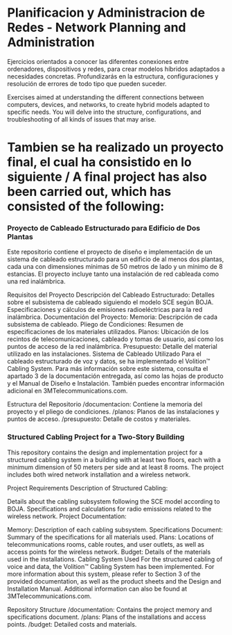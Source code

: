 # Planificacion y Administracion de Redes - Network Planning and Administration
 Ejercicios  orientados a conocer las diferentes conexiones entre ordenadores, dispositivos y redes, para crear modelos híbridos adaptados a necesidades concretas. Profundizarás en la estructura, configuraciones y resolución de errores de todo tipo que pueden suceder.

 Exercises aimed at understanding the different connections between computers, devices, and networks, to create hybrid models adapted to specific needs. You will delve into the structure, configurations, and troubleshooting of all kinds of issues that may arise.



# Tambien se ha realizado un proyecto final, el cual ha consistido en lo siguiente / A final project has also been carried out, which has consisted of the following:
### Proyecto de Cableado Estructurado para Edificio de Dos Plantas
Este repositorio contiene el proyecto de diseño e implementación de un sistema de cableado estructurado para un edificio de al menos dos plantas, cada una con dimensiones mínimas de 50 metros de lado y un mínimo de 8 estancias. El proyecto incluye tanto una instalación de red cableada como una red inalámbrica.

Requisitos del Proyecto
Descripción del Cableado Estructurado:
Detalles sobre el subsistema de cableado siguiendo el modelo SCE según BOJA.
Especificaciones y cálculos de emisiones radioeléctricas para la red inalámbrica.
Documentación del Proyecto:
Memoria: Descripción de cada subsistema de cableado.
Pliego de Condiciones: Resumen de especificaciones de los materiales utilizados.
Planos: Ubicación de los recintos de telecomunicaciones, cableado y tomas de usuario, así como los puntos de acceso de la red inalámbrica.
Presupuesto: Detalle del material utilizado en las instalaciones.
Sistema de Cableado Utilizado
Para el cableado estructurado de voz y datos, se ha implementado el Volition™ Cabling System. Para más información sobre este sistema, consulta el apartado 3 de la documentación entregada, así como las hojas de producto y el Manual de Diseño e Instalación. También puedes encontrar información adicional en 3MTelecommunications.com.

Estructura del Repositorio
/documentacion: Contiene la memoria del proyecto y el pliego de condiciones.
/planos: Planos de las instalaciones y puntos de acceso.
/presupuesto: Detalle de costos y materiales.


### Structured Cabling Project for a Two-Story Building
This repository contains the design and implementation project for a structured cabling system in a building with at least two floors, each with a minimum dimension of 50 meters per side and at least 8 rooms. The project includes both wired network installation and a wireless network.

Project Requirements
Description of Structured Cabling:

Details about the cabling subsystem following the SCE model according to BOJA.
Specifications and calculations for radio emissions related to the wireless network.
Project Documentation:

Memory: Description of each cabling subsystem.
Specifications Document: Summary of the specifications for all materials used.
Plans: Locations of telecommunications rooms, cable routes, and user outlets, as well as access points for the wireless network.
Budget: Details of the materials used in the installations.
Cabling System Used
For the structured cabling of voice and data, the Volition™ Cabling System has been implemented. For more information about this system, please refer to Section 3 of the provided documentation, as well as the product sheets and the Design and Installation Manual. Additional information can also be found at 3MTelecommunications.com.

Repository Structure
/documentation: Contains the project memory and specifications document.
/plans: Plans of the installations and access points.
/budget: Detailed costs and materials.
